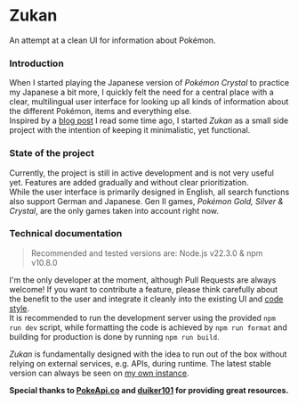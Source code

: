 # Zukan

An attempt at a clean UI for information about Pokémon.

### Introduction

When I started playing the Japanese version of _Pokémon Crystal_ to practice my Japanese a bit more, I quickly felt the need for a central place with a clear, multilingual user interface for looking up all kinds of information about the different Pokémon, items and everything else.  
Inspired by a [blog post](https://lichess.org/@/thibault/blog/we-dont-want-all-the-features/q3nOzv4n) I read some time ago, I started _Zukan_ as a small side project with the intention of keeping it minimalistic, yet functional.

### State of the project

Currently, the project is still in active development and is not very useful yet. Features are added gradually and without clear prioritization.  
While the user interface is primarily designed in English, all search functions also support German and Japanese. Gen II games, _Pokémon Gold, Silver & Crystal_, are the only games taken into account right now.

### Technical documentation

> Recommended and tested versions are: Node.js v22.3.0 & npm v10.8.0

I'm the only developer at the moment, although Pull Requests are always welcome! If you want to contribute a feature, please think carefully about the benefit to the user and integrate it cleanly into the existing UI and [code style](.prettierrc.json).  
It is recommended to run the development server using the provided `npm run dev` script, while formatting the code is achieved by `npm run format` and building for production is done by running `npm run build`.

_Zukan_ is fundamentally designed with the idea to run out of the box without relying on external services, e.g. APIs, during runtime. The latest stable version can always be seen on [my own instance](https://zukan.jannes.dev).

**Special thanks to [PokeApi.co](https://pokeapi.co/) and [duiker101](https://github.com/duiker101/pokemon-type-svg-icons) for providing great resources.**
